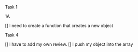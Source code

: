 Task 1

1A

[] I need to create a function that creates a new object

Task 4

[] I have to add my own review.
[] I push my object into the array